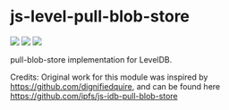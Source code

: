 # js-level-pull-blob-store

[![](https://img.shields.io/badge/made%20by-Protocol%20Labs-blue.svg?style=flat-square)](http://ipn.io)
[![](https://img.shields.io/badge/project-IPFS-blue.svg?style=flat-square)](http://ipfs.io/)
[![](https://img.shields.io/badge/freenode-%23ipfs-blue.svg?style=flat-square)](http://webchat.freenode.net/?channels=%23ipfs)

pull-blob-store implementation for LevelDB.

Credits:
Original work for this module was inspired by https://github.com/dignifiedquire, and can be found here https://github.com/ipfs/js-idb-pull-blob-store
